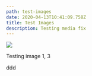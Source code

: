 ```yaml
---
path: test-images
date: 2020-04-13T10:41:09.758Z
title: Test Images
description: Testing media fix
---
```

![](/assets/img.jpg)

Testing image 1, 3

ddd